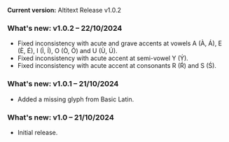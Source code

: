**Current version:** Altitext Release v1.0.2

### What's new: v1.0.2 – 22/10/2024
- Fixed inconsistency with acute and grave accents at vowels A (À, Á), E (È, É), I (Ì, Í), O (Ò, Ó) and U (Ù, Ú).
- Fixed inconsistency with acute accent at semi-vowel Y (Ý).
- Fixed inconsistency with acute accent at consonants R (Ŕ) and S (Ś).

### What's new: v1.0.1 – 21/10/2024
- Added a missing glyph from Basic Latin.

### What's new: v1.0 – 21/10/2024
- Initial release.
